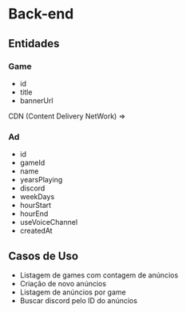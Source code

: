 # Back-end

## Entidades

### Game

- id
- title
- bannerUrl

CDN (Content Delivery NetWork) =>

### Ad

- id
- gameId
- name
- yearsPlaying
- discord
- weekDays
- hourStart
- hourEnd
- useVoiceChannel
- createdAt

## Casos de Uso

- Listagem de games com contagem de anúncios
- Criação de novo anúncios
- Listagem de anúncios por game
- Buscar discord pelo ID do anúncios
